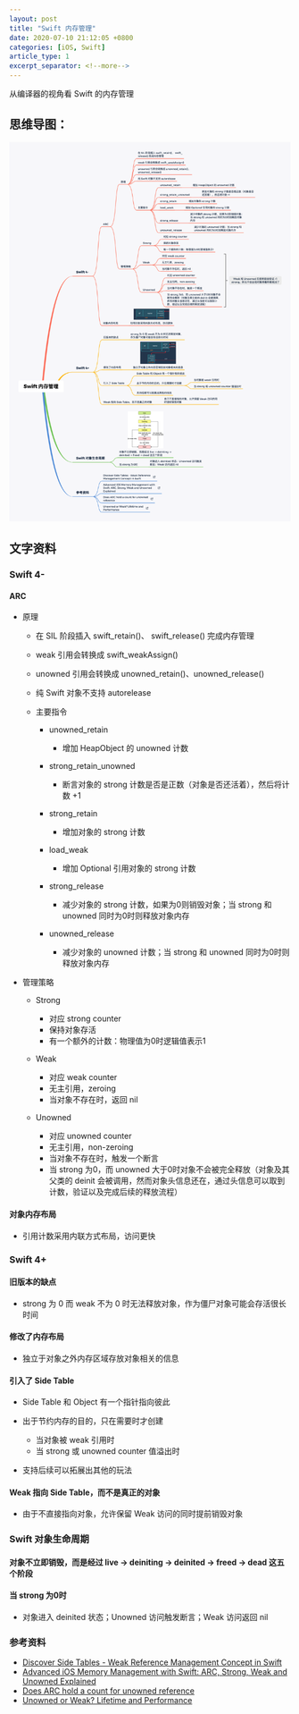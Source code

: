 ```yaml
---
layout: post
title: "Swift 内存管理"
date: 2020-07-10 21:12:05 +0800
categories: [iOS, Swift]
article_type: 1
excerpt_separator: <!--more-->
---
```


从编译器的视角看 Swift 的内存管理

<!--more-->

## 思维导图：

[![](https://github.com/zhangao0086/mind/blob/master/Swift%20%E5%86%85%E5%AD%98%E7%AE%A1%E7%90%86/Swift%20%E5%86%85%E5%AD%98%E7%AE%A1%E7%90%86.png?raw=true)](https://github.com/zhangao0086/mind/blob/master/Swift%20%E5%86%85%E5%AD%98%E7%AE%A1%E7%90%86/Swift%20%E5%86%85%E5%AD%98%E7%AE%A1%E7%90%86.xmind)

## 文字资料

### Swift 4-

#### ARC

- 原理

  - 在 SIL 阶段插入 swift_retain()、 swift_release() 完成内存管理
  - weak 引用会转换成 swift_weakAssign()
  - unowned 引用会转换成 unowned_retain()、unowned_release()
  - 纯 Swift 对象不支持 autorelease
  - 主要指令

    - unowned_retain

      - 增加 HeapObject 的 unowned 计数

    - strong_retain_unowned

      - 断言对象的 strong 计数是否是正数（对象是否还活着），然后将计数 +1

    - strong_retain

      - 增加对象的 strong 计数

    - load_weak

      - 增加 Optional 引用对象的 strong 计数

    - strong_release

      - 减少对象的 strong 计数，如果为0则销毁对象；当 strong 和 unowned 同时为0时则释放对象内存

    - unowned_release

      - 减少对象的 unowned 计数；当 strong 和 unowned 同时为0时则释放对象内存

- 管理策略

  - Strong

    - 对应 strong counter
    - 保持对象存活
    - 有一个额外的计数：物理值为0时逻辑值表示1

  - Weak

    - 对应 weak counter
    - 无主引用，zeroing
    - 当对象不存在时，返回 nil

  - Unowned

    - 对应 unowned counter
    - 无主引用，non-zeroing
    - 当对象不存在时，触发一个断言
    - 当 strong 为0，而 unowned 大于0时对象不会被完全释放（对象及其父类的 deinit 会被调用，然而对象头信息还在，通过头信息可以取到计数，验证以及完成后续的释放流程）

#### 对象内存布局

- 引用计数采用内联方式布局，访问更快

### Swift 4+

#### 旧版本的缺点

- strong 为 0 而 weak 不为 0 时无法释放对象，作为僵尸对象可能会存活很长时间

#### 修改了内存布局

- 独立于对象之外内存区域存放对象相关的信息

#### 引入了 Side Table

- Side Table 和 Object 有一个指针指向彼此
- 出于节约内存的目的，只在需要时才创建

  - 当对象被 weak 引用时
  - 当 strong 或 unowned counter 值溢出时

- 支持后续可以拓展出其他的玩法

#### Weak 指向 Side Table，而不是真正的对象

- 由于不直接指向对象，允许保留 Weak 访问的同时提前销毁对象

### Swift 对象生命周期

#### 对象不立即销毁，而是经过 live -> deiniting -> deinited -> freed -> dead 这五个阶段

#### 当 strong 为0时

- 对象进入 deinited 状态；Unowned 访问触发断言；Weak 访问返回 nil

### 参考资料

- [Discover Side Tables - Weak Reference Management Concept in Swift](https://maximeremenko.com/swift-arc-weak-references)
- [Advanced iOS Memory Management with Swift: ARC, Strong, Weak and Unowned Explained](https://www.vadimbulavin.com/swift-memory-management-arc-strong-weak-and-unowned/)
- [Does ARC hold a count for unowned reference](https://stackoverflow.com/questions/54836745/does-arc-hold-a-count-for-unowned-reference)
- [Unowned or Weak? Lifetime and Performance](https://www.uraimo.com/2016/10/27/unowned-or-weak-lifetime-and-performance/)

